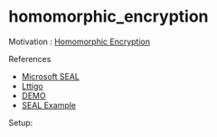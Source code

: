 # homomorphic_encryption

Motivation : [Homomorphic Encryption](https://humanata.com/blog/illustrated_primer/)

References
* [Microsoft SEAL](https://github.com/microsoft/SEAL)
* [Lttigo](https://github.com/ldsec/lattigo)
* [DEMO](https://github.com/microsoft/SEAL-Demo)
* [SEAL Example](https://github.com/microsoft/SEAL/issues/206)

Setup:



